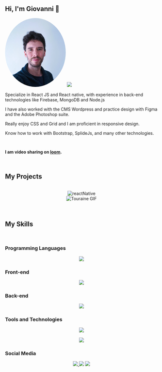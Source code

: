 
<!-- Introduction -->

  ## Hi, I'm Giovanni 👋
<div align="left">
  <div>
  <img height="auto" width="200" style="border-radius:50%" src="https://github.com/Gi0vak/Gi0vak/blob/main/modifMoi.jpg" alt="reactNative"/>
  <img src="https://github-readme-stats.vercel.app/api?username=Gi0vak"/>
  </div>
  <p> Specialize in React JS and React native, with experience in back-end technologies like Firebase, MongoDB and Node.js</p>
  <p>I have also worked with the CMS Wordpress and practice design with Figma and the Adobe Photoshop suite.</p> 
  <p>Really enjoy CSS and Grid and I am proficient in responsive design. 
    </p>
    <p> Know how to work with Bootstrap, SplideJs, and many other technologies.  </p>
  <br>
  
  <p><b>I am video sharing on <a href="https://www.loom.com/share/0d7dbe062342449fb6e42c4d0c72e116">loom</a>.    </b></p>
    </p>
  <br>
</div>
  
## My Projects

  <div align="center" >
<br>
 <div>
  <img src="https://devocean.sk.com/editorImg/2023/5/20/86c0b9b5c4e3dc4d3ee15f233b9e7b8140da91298e03f30be5576712ac8e6cd3" alt="reactNative"/>
 </div>
  <img src="https://github.com/Gi0vak/Gi0vak/blob/main/touraineTheGif.gif" alt="Touraine GIF"/>
  </div>
</div>
<br>
<br>


  
## My Skills


<br>


### Programming Languages

<p align="center">
  <img src="https://skillicons.dev/icons?i=ts,php,py" />
</p>

### Front-end

<p align="center">
  <img src="https://skillicons.dev/icons?i=react,html,css,bootstrap,wordpress,nextjs" />
</p>

### Back-end

<p align="center">
  <img src="https://skillicons.dev/icons?i=nodejs,express,mongodb,mysql, firebase" />
</p>

### Tools and Technologies

<p align="center">
  <img src="https://skillicons.dev/icons?i=figma,ps,wordpress,regex,postman" />
</p>

<p align="center">
  <img src="https://skillicons.dev/icons?i=codepen,vscode,php,py,powershell,xd" />
</p>

### Social Media

<p align="center">
  <a href="https://linkedin.com/in/giovanni-zoppis/">
    <img src="https://skillicons.dev/icons?i=linkedin" />
  </a>
    <img src="https://skillicons.dev/icons?i=instagram" />
    <img src="https://skillicons.dev/icons?i=stackoverflow" />
</p>

